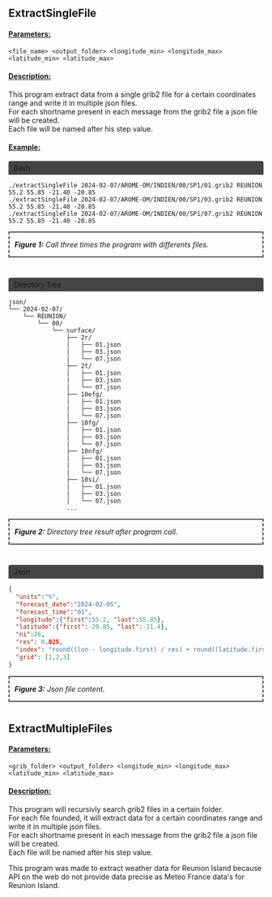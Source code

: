 <h2>ExtractSingleFile</h2>
<h4 style="text-decoration: underline;">Parameters:</h4>

```<file_name> <output_folder> <longitude_min> <longitude_max> <latitude_min> <latitude_max>```

<h4 style="text-decoration: underline;">Description:</h4>

<p>This program extract data from a single grib2 file for a certain coordinates range and write it in multiple json files.</br>
For each shortname present in each message from the grib2 file a json file will be created.</br>
Each file will be named after his step value.</br></p>

<h4 style="text-decoration: underline;">Example:</h4>

<div style="border-radius: 4px 4px 0px 0px; background-color: #444; padding: 5px 10px;">Bash</div>

```shell 
./extractSingleFile 2024-02-07/AROME-OM/INDIEN/00/SP1/01.grib2 REUNION 55.2 55.85 -21.40 -20.85 
./extractSingleFile 2024-02-07/AROME-OM/INDIEN/00/SP1/03.grib2 REUNION 55.2 55.85 -21.40 -20.85
./extractSingleFile 2024-02-07/AROME-OM/INDIEN/00/SP1/07.grib2 REUNION 55.2 55.85 -21.40 -20.85
```

<div style="font-style: italic; border-style: solid dashed; padding: 15px 10px; border-width: 2px; margin: 0px 0px 40px 0px; border-color: #444; font-size: 1em;">
  <b>Figure 1:</b> Call three times the program with differents files.
</div>


<div style="border-radius: 4px 4px 0px 0px; background-color: #444; padding: 5px 10px;">Directory Tree</div>

```
json/
└── 2024-02-07/
    └── REUNION/
        └── 00/
            └── surface/
                ├── 2r/
                |   ├── 01.json
                |   ├── 03.json
                |   └── 07.json
                ├── 2t/
                |   ├── 01.json
                |   ├── 03.json
                |   └── 07.json
                ├── 10efg/
                |   ├── 01.json
                |   ├── 03.json
                |   └── 07.json
                ├── 10fg/
                |   ├── 01.json
                |   ├── 03.json
                |   └── 07.json
                ├── 10nfg/
                |   ├── 01.json
                |   ├── 03.json
                |   └── 07.json
                ├── 10si/
                |   ├── 01.json
                |   ├── 03.json
                |   └── 07.json
                ...        
```
<div style="font-style: italic; border-style: solid dashed; padding: 15px 10px; border-width: 2px; margin: 0px 0px 40px 0px; border-color: #444; font-size: 1em;">
  <b>Figure 2:</b> Directory tree result after program call.
</div>

<div style="border-radius: 4px 4px 0px 0px; background-color: #444; padding: 5px 10px;">Json</div>

```json
{  
  "units":"%",  
  "forecast_date":"2024-02-05",  
  "forecast_time":"01",  
  "longitude":{"first":55.2, "last":55.85},  
  "latitude":{"first":-20.85, "last":-21.4},  
  "ni":26,  
  "res": 0.025,  
  "index": "round((lon - longitude.first) / res) + round((latitude.first - lat)  / res) * ni",  
  "grid": [1,2,3]
}
```

<div style="font-style: italic; border-style: solid dashed; padding: 15px 10px; border-width: 2px; margin: 0px 0px 40px 0px; border-color: #444; font-size: 1em;">
  <b>Figure 3:</b> Json file content.
</div>

<h2>ExtractMultipleFiles</h2>
<h4 style="text-decoration: underline;">Parameters:</h4>

```<grib_folder> <output_folder> <longitude_min> <longitude_max> <latitude_min> <latitude_max>```

<h4 style="text-decoration: underline;">Description:</h4>

<p>This program will recursivly search grib2 files in a certain folder.</br>
For each file founded, it will extract data for a certain coordinates range and write it in multiple json files.</br>
For each shortname present in each message from the grib2 file a json file will be created.</br>
Each file will be named after his step value.</br></p>

This program was made to extract weather data for Reunion Island because API on the web do not provide data precise as Meteo France data's for Reunion Island.</br>